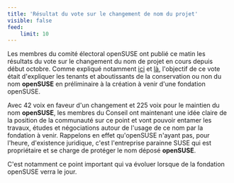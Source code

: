 ```yaml
---
title: 'Résultat du vote sur le changement de nom du projet'
visible: false
feed:
    limit: 10
---
```


Les membres du comité électoral openSUSE ont publié ce matin les résultats du vote sur le changement du nom de projet en cours depuis début octobre.
Comme expliqué notamment [ici](https://blog.alionet.org/fr/vote-sur-le-changement-de-nom-du-projet) et [là](https://fr.opensuse.org/openSUSE:Vote_pour_le_changement_de_nom_du_projet), l'objectif de ce vote était d'expliquer les tenants et aboutissants de la conservation ou non du nom **openSUSE** en préliminaire à la création à venir d'une fondation openSUSE.

Avec 42 voix en faveur d'un changement et 225 voix pour le maintien du nom **openSUSE**, les membres du Conseil ont maintenant une idée claire de la position de la communauté sur ce point et vont pouvoir entamer les travaux, études et négociations autour de l'usage de ce nom par la fondation à venir.
Rappelons en effet qu'openSUSE n'ayant pas, pour l'heure, d'existence juridique, c'est l'entreprise parainne SUSE qui est propriétaire et se charge de protéger le nom déposé **openSUSE**.

C'est notamment ce point important qui va évoluer lorsque de la fondation openSUSE verra le jour.